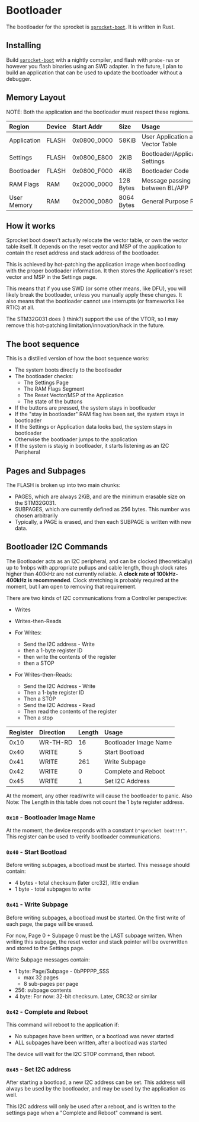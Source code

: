 # Bootloader

The bootloader for the sprocket is [`sprocket-boot`]. It is written in Rust.

[`sprocket-boot`]: https://github.com/sprocket-board/sprocket-boot

## Installing

Build [`sprocket-boot`] with a nightly compiler, and flash with `probe-run` or
however you flash binaries using an SWD adapter. In the future, I plan to build an
application that can be used to update the bootloader without a debugger.

## Memory Layout

NOTE: Both the application and the bootloader must respect these regions.

| Region        | Device    | Start Addr    | Size       | Usage                             |
| :---          | :---      | :---          | :---       | :---                              |
| Application   | FLASH     | 0x0800_0000   | 58KiB      | User Application and Vector Table |
| Settings      | FLASH     | 0x0800_E800   | 2KiB       | Bootloader/Application Settings   |
| Bootloader    | FLASH     | 0x0800_F000   | 4KiB       | Bootloader Code                   |
| RAM Flags     | RAM       | 0x2000_0000   | 128 Bytes  | Message passing between BL/APP    |
| User Memory   | RAM       | 0x2000_0080   | 8064 Bytes | General Purpose RAM               |

## How it works

Sprocket boot doesn't actually relocate the vector table, or own the vector table itself.
It depends on the reset vector and MSP of the application to contain the reset address
and stack address of the bootloader.

This is achieved by hot-patching the application image when bootloading with the proper
bootloader information. It then stores the Application's reset vector and MSP in the
Settings page.

This means that if you use SWD (or some other means, like DFU), you will likely break
the bootloader, unless you manually apply these changes. It also means that the bootloader
cannot use interrupts (or frameworks like RTIC) at all.

The STM32G031 does (I think?) support the use of the VTOR, so I may remove this hot-patching
limitation/innovation/hack in the future.

## The boot sequence

This is a distilled version of how the boot sequence works:

* The system boots directly to the bootloader
* The bootloader checks:
    * The Settings Page
    * The RAM Flags Segment
    * The Reset Vector/MSP of the Application
    * The state of the buttons
* If the buttons are pressed, the system stays in bootloader
* If the "stay in bootloader" RAM flag has been set, the system stays in bootloader
* If the Settings or Application data looks bad, the system stays in bootloader
* Otherwise the bootloader jumps to the application
* If the system is stayig in bootloader, it starts listening as an I2C Peripheral

## Pages and Subpages

The FLASH is broken up into two main chunks:

* PAGES, which are always 2KiB, and are the minimum erasable size on the STM32G031.
* SUBPAGES, which are currently defined as 256 bytes. This number was chosen arbitrarily
* Typically, a PAGE is erased, and then each SUBPAGE is written with new data.

## Bootloader I2C Commands

<!--
TODO:

Move this to the I2C section
-->

The Bootloader acts as an I2C peripheral, and can be clocked (theoretically) up to 1mbps
with appropriate pullups and cable length, though clock rates higher than 400kHz are not
currently reliable. A **clock rate of 100kHz-400kHz is recommended**. Clock stretching is
probably required at the moment, but I am open to removing that requirement.

There are two kinds of I2C communications from a Controller perspective:

* Writes
* Writes-then-Reads

* For Writes:
    * Send the I2C address - Write
    * then a 1-byte register ID
    * then write the contents of the register
    * then a STOP
* For Writes-then-Reads:
    * Send the I2C Address - Write
    * Then a 1-byte register ID
    * Then a STOP
    * Send the I2C Address - Read
    * Then read the contents of the register
    * Then a stop

| Register  | Direction | Length | Usage                    |
| :---      | :---      | :---   | :---                     |
| 0x10      | WR-TH-RD  | 16     | Bootloader Image Name    |
| 0x40      | WRITE     | 5      | Start Bootload           |
| 0x41      | WRITE     | 261    | Write Subpage            |
| 0x42      | WRITE     | 0      | Complete and Reboot      |
| 0x45      | WRITE     | 1      | Set I2C Address          |

At the moment, any other read/write will cause the bootloader to panic.
Also Note: The Length in this table does not count the 1 byte register address.

### `0x10` - Bootloader Image Name

At the moment, the device responds with a constant `b"sprocket boot!!!"`.
This register can be used to verify bootloader communications.

### `0x40` - Start Bootload

Before writing subpages, a bootload must be started. This message should contain:

* 4 bytes - total checksum (later crc32), little endian
* 1 byte - total subpages to write

### `0x41` - Write Subpage

Before writing subpages, a bootload must be started. On the first write of each page,
the page will be erased.

For now, Page 0 + Subpage 0 must be the LAST subpage written. When writing this subpage,
the reset vector and stack pointer will be overwritten and stored to the Settings page.

Write Subpage messages contain:

* 1 byte: Page/Subpage - 0bPPPPP_SSS
   * max 32 pages
   * 8 sub-pages per page
* 256: subpage contents
* 4 byte: For now: 32-bit checksum. Later, CRC32 or similar

### `0x42` - Complete and Reboot

This command will reboot to the application if:

* No subpages have been written, or a bootload was never started
* ALL subpages have been written, after a bootload was started

The device will wait for the I2C STOP command, then reboot.

### `0x45` - Set I2C address

After starting a bootload, a new I2C address can be set. This address will always be used
by the bootloader, and may be used by the application as well.

This I2C address will only be used after a reboot, and is written to the settings page
when a "Complete and Reboot" command is sent.
